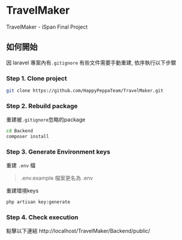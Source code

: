 # TravelMaker
TravelMaker - iSpan Final Project

## 如何開始
因 laravel 專案內有`.gitignore` 有些文件需要手動重建, 依序執行以下步驟

### Step 1. Clone project 
```bash
git clone https://github.com/HappyPeppaTeam/TravelMaker.git
```

### Step 2. Rebuild package
重建被`.gitignore`忽略的package 
```bash
cd Backend
composer install
```

### Step 3. Generate Environment keys
重建 `.env` 檔
> .env.example 檔案更名為 .env

重建環境keys
```bash
php artisan key:generate
``` 
### Step 4. Check execution
點擊以下連結
http://localhost/TravelMaker/Backend/public/

